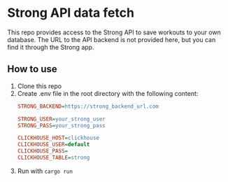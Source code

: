 # Strong API data fetch

This repo provides access to the Strong API to save workouts to your own database.
The URL to the API backend is not provided here, but you can find it through the Strong app.

## How to use

1. Clone this repo
2. Create .env file in the root directory with the following content:
    ```ini
    STRONG_BACKEND=https://strong_backend_url.com
    
    STRONG_USER=your_strong_user
    STRONG_PASS=your_strong_pass

    CLICKHOUSE_HOST=clickhouse
    CLICKHOUSE_USER=default
    CLICKHOUSE_PASS=
    CLICKHOUSE_TABLE=strong
    ```
3. Run with `cargo run`